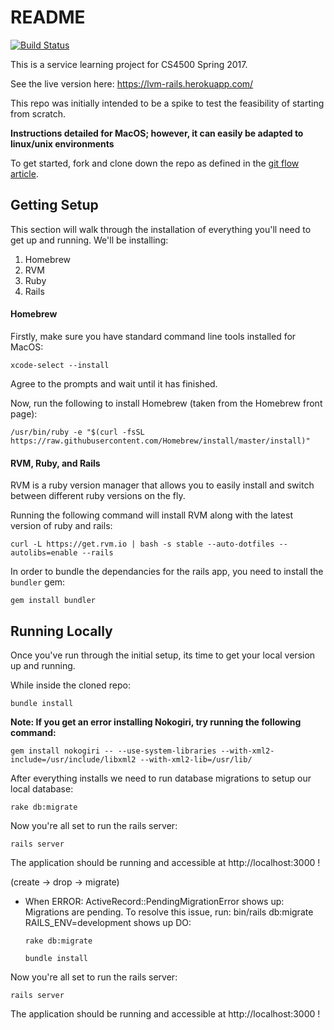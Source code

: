 # README

[![Build Status](https://travis-ci.org/LiteracyVolunteersOfMA/lvm-rails.svg?branch=master)](https://travis-ci.org/LiteracyVolunteersOfMA/lvm-rails)

This is a service learning project for CS4500 Spring 2017.

See the live version here: https://lvm-rails.herokuapp.com/

This repo was initially intended to be a spike to test the feasibility of starting from scratch.

**Instructions detailed for MacOS; however, it can easily be adapted to linux/unix environments**

To get started, fork and clone down the repo as defined in the [git flow article](https://cs5500.ccs.neu.edu/confluence/display/CS4500Sp16TEAM4/Git+Workflow).

## Getting Setup

This section will walk through the installation of everything you'll need to get up and running. We'll be installing:

1. Homebrew
2. RVM
3. Ruby
4. Rails

#### Homebrew

Firstly, make sure you have standard command line tools installed for MacOS:

```
xcode-select --install
```

Agree to the prompts and wait until it has finished.

Now, run the following to install Homebrew (taken from the Homebrew front page):

```
/usr/bin/ruby -e "$(curl -fsSL https://raw.githubusercontent.com/Homebrew/install/master/install)"
```

#### RVM, Ruby, and Rails

RVM is a ruby version manager that allows you to easily install and switch between different ruby versions on the fly.

Running the following command will install RVM along with the latest version of ruby and rails:

```
curl -L https://get.rvm.io | bash -s stable --auto-dotfiles --autolibs=enable --rails
```

In order to bundle the dependancies for the rails app, you need to install the `bundler` gem:

```
gem install bundler
```

## Running Locally

Once you've run through the initial setup, its time to get your local version up and running.

While inside the cloned repo:

```
bundle install
```

**Note: If you get an error installing Nokogiri, try running the following command:**

```
gem install nokogiri -- --use-system-libraries --with-xml2-include=/usr/include/libxml2 --with-xml2-lib=/usr/lib/
```

After everything installs we need to run database migrations to setup our local database:

```
rake db:migrate
```

Now you're all set to run the rails server:

```
rails server
```

The application should be running and accessible at http://localhost:3000 !

(create -> drop -> migrate)
* When ERROR: ActiveRecord::PendingMigrationError shows up:
  Migrations are pending. To resolve this issue, run: bin/rails db:migrate RAILS_ENV=development shows up
  DO:
    ```
    rake db:migrate
    ```
    
    ```
    bundle install
    ```
    
    
Now you're all set to run the rails server:

```
rails server
```

The application should be running and accessible at http://localhost:3000 !


